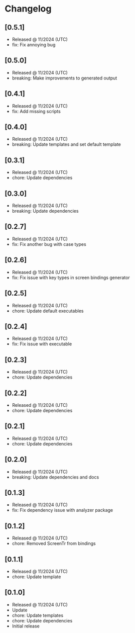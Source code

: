 # Changelog

## [0.5.1]

- Released @ 11/2024 (UTC)
- fix: Fix annoying bug

## [0.5.0]

- Released @ 11/2024 (UTC)
- breaking: Make improvements to generated output

## [0.4.1]

- Released @ 11/2024 (UTC)
- fix: Add missing scripts

## [0.4.0]

- Released @ 11/2024 (UTC)
- breaking: Update templates and set default template

## [0.3.1]

- Released @ 11/2024 (UTC)
- chore: Update dependencies

## [0.3.0]

- Released @ 11/2024 (UTC)
- breaking: Update dependencies

## [0.2.7]

- Released @ 11/2024 (UTC)
- fix: Fix another bug with case types

## [0.2.6]

- Released @ 11/2024 (UTC)
- fix: Fix issue with key types in screen bindings generator

## [0.2.5]

- Released @ 11/2024 (UTC)
- chore: Update default executables

## [0.2.4]

- Released @ 11/2024 (UTC)
- fix: Fix issue with executable

## [0.2.3]

- Released @ 11/2024 (UTC)
- chore: Update dependencies

## [0.2.2]

- Released @ 11/2024 (UTC)
- chore: Update dependencies

## [0.2.1]

- Released @ 11/2024 (UTC)
- chore: Update dependencies

## [0.2.0]

- Released @ 11/2024 (UTC)
- breaking: Update dependencies and docs

## [0.1.3]

- Released @ 11/2024 (UTC)
- fix: Fix dependency issue with analyzer package

## [0.1.2]

- Released @ 11/2024 (UTC)
- chore: Removed ScreenTr from bindings

## [0.1.1]

- Released @ 11/2024 (UTC)
- chore: Update template

## [0.1.0]

- Released @ 11/2024 (UTC)
- Update
- chore: Update templates
- chore: Update dependencies
- Initial release
